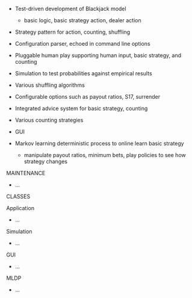 
* Test-driven development of Blackjack model
  - basic logic, basic strategy action, dealer action
* Strategy pattern for action, counting, shuffling
* Configuration parser, echoed in command line options

* Pluggable human play supporting human input, basic strategy, and counting
* Simulation to test probabilities against empirical results
* Various shuffling algorithms
* Configurable options such as payout ratios, S17, surrender


* Integrated advice system for basic strategy, counting
* Various counting strategies
* GUI
* Markov learning deterministic process to online learn basic strategy
  - manipulate payout ratios, minimum bets, play policies to see how strategy changes


MAINTENANCE
* ...

CLASSES

Application
* ...

Simulation
* ...

GUI
* ...

MLDP
* ...
